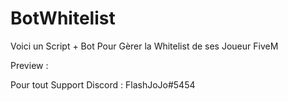 # BotWhitelist
Voici un Script + Bot Pour Gèrer la Whitelist de ses Joueur FiveM

Preview : 

Pour tout Support Discord : FlashJoJo#5454
